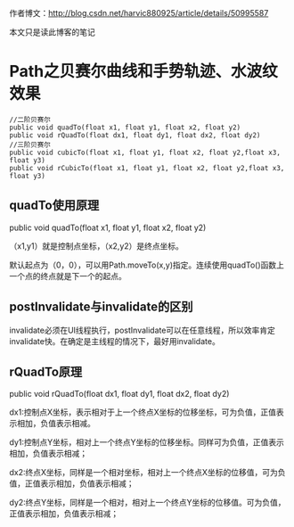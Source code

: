 作者博文：http://blog.csdn.net/harvic880925/article/details/50995587

本文只是读此博客的笔记
# Path之贝赛尔曲线和手势轨迹、水波纹效果
<pre><code>//二阶贝赛尔  
public void quadTo(float x1, float y1, float x2, float y2)  
public void rQuadTo(float dx1, float dy1, float dx2, float dy2)  
//三阶贝赛尔  
public void cubicTo(float x1, float y1, float x2, float y2,float x3, float y3)  
public void rCubicTo(float x1, float y1, float x2, float y2,float x3, float y3)  </code></pre>

## quadTo使用原理
public void quadTo(float x1, float y1, float x2, float y2)

（x1,y1）就是控制点坐标，（x2,y2）是终点坐标。

默认起点为（0，0），可以用Path.moveTo(x,y)指定。连续使用quadTo()函数上一个点的终点就是下一个的起点。

## postInvalidate与invalidate的区别
invalidate必须在UI线程执行，postInvalidate可以在任意线程，所以效率肯定invalidate快。在确定是主线程的情况下，最好用invalidate。


## rQuadTo原理
public void rQuadTo(float dx1, float dy1, float dx2, float dy2)

dx1:控制点X坐标，表示相对于上一个终点X坐标的位移坐标，可为负值，正值表示相加，负值表示相减。

dy1:控制点Y坐标，相对上一个终点Y坐标的位移坐标。同样可为负值，正值表示相加，负值表示相减；

dx2:终点X坐标，同样是一个相对坐标，相对上一个终点X坐标的位移值，可为负值，正值表示相加，负值表示相减；

dy2:终点Y坐标，同样是一个相对，相对上一个终点Y坐标的位移值。可为负值，正值表示相加，负值表示相减；


